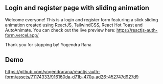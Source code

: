 
## Login and register page with sliding animation

Welcome everyone! This is a login and register form featuring a slick sliding animation created using ReactJS, TailwindCSS, React Hot Toast and AutoAnimate.
You can check out the live preview here: https://reactjs-auth-form.vercel.app/

Thank you for stopping by!
Yogendra Rana

## Demo
https://github.com/yogendrarana/reactjs-auth-form/assets/71174333/916160da-d71b-470a-ad26-452747d927d9


